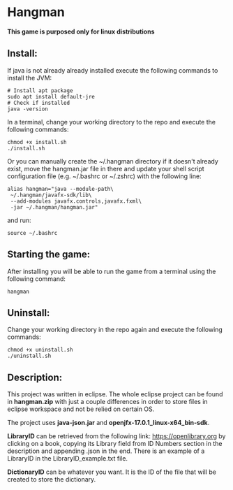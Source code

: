 # Hangman

**This game is purposed only for linux distributions**

## Install:
If java is not already already installed execute the following commands to install the JVM:
```
# Install apt package
sudo apt install default-jre
# Check if installed
java -version
```

In a terminal, change your working directory to the repo and execute the following commands:
```
chmod +x install.sh
./install.sh
```

Or you can manually create the ~/.hangman directory if it doesn't already exist, move the hangman.jar file in there and update your shell script configuration file (e.g. ~/.bashrc or ~/.zshrc) with the following line:
```
alias hangman="java --module-path\
 ~/.hangman/javafx-sdk/lib\
 --add-modules javafx.controls,javafx.fxml\
 -jar ~/.hangman/hangman.jar"
```
and run:
```
source ~/.bashrc
```

## Starting the game:
After installing you will be able to run the game from a terminal using the following command:
```
hangman
```

## Uninstall:
Change your working directory in the repo again and execute the following commands:
```
chmod +x uninstall.sh
./uninstall.sh
```

## Description:
This project was written in eclipse. The whole eclipse project can be found in **hangman.zip** with just a couple differences in order to store files in eclipse workspace and not be relied on certain OS.

The project uses **java-json.jar** and **openjfx-17.0.1_linux-x64_bin-sdk**.

**LibraryID** can be retrieved from the following link:
https://openlibrary.org
by clicking on a book, copying its Library field from ID Numbers section in the description and appending
.json in the end. There is an example of a LibraryID in the LibraryID_example.txt file.

**DictionaryID** can be whatever you want. It is the ID of the file that will be created to store the dictionary.
